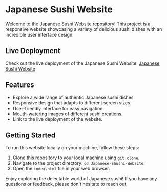# Japanese Sushi Website

Welcome to the Japanese Sushi Website repository! This project is a responsive website showcasing a variety of delicious sushi dishes with an incredible user interface design.

## Live Deployment

Check out the live deployment of the Japanese Sushi Website:
[Japanese Sushi Website](https://your-deployment-link-here)


## Features

- Explore a wide range of authentic Japanese sushi dishes.
- Responsive design that adapts to different screen sizes.
- User-friendly interface for easy navigation.
- Mouth-watering images of different sushi creations.
- Link to the live deployment of the website.

## Getting Started

To run this website locally on your machine, follow these steps:

1. Clone this repository to your local machine using `git clone`.
2. Navigate to the project directory: `cd Japanese-Shushi-Website`.
3. Open the `index.html` file in your web browser.

Enjoy exploring the delectable world of Japanese sushi! If you have any questions or feedback, please don't hesitate to reach out.

